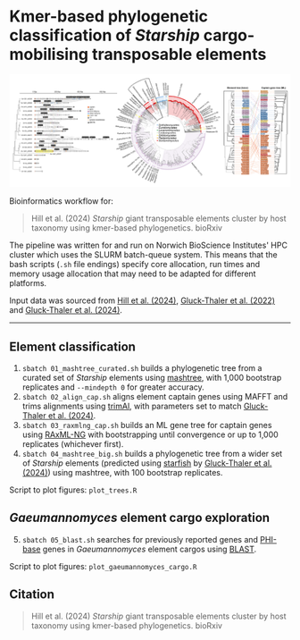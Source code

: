 # Kmer-based phylogenetic classification of *Starship* cargo-mobilising transposable elements

<picture>
  <img alt="Graphical abstract" src="graphical_abstract.png">
</picture>

Bioinformatics workflow for:
> Hill et al. (2024) *Starship* giant transposable elements cluster by host taxonomy using kmer-based phylogenetics. bioRxiv

The pipeline was written for and run on Norwich BioScience Institutes' HPC cluster which uses the SLURM batch-queue system. This means that the bash scripts (`.sh` file endings) specify core allocation, run times and memory usage allocation that may need to be adapted for different platforms.

Input data was sourced from [Hill et al. (2024)](), [Gluck-Thaler et al. (2022)](https://doi.org/10.1093/molbev/msac109) and [Gluck-Thaler et al. (2024)](https://doi.org/10.1093/nar/gkae327).

---

## Element classification

1. `sbatch 01_mashtree_curated.sh` builds a phylogenetic tree from a curated set of *Starship* elements using [mashtree](https://github.com/lskatz/mashtree), with 1,000 bootstrap replicates and `--mindepth 0` for greater accuracy.
2. `sbatch 02_align_cap.sh` aligns element captain genes using MAFFT and trims alignments using [trimAl](https://github.com/inab/trimal), with parameters set to match [Gluck-Thaler et al. (2024)](https://doi.org/10.1093/nar/gkae327).
3. `sbatch 03_raxmlng_cap.sh` builds an ML gene tree for captain genes using [RAxML-NG](https://github.com/amkozlov/raxml-ng) with bootstrapping until convergence or up to 1,000 replicates (whichever first).
4. `sbatch 04_mashtree_big.sh` builds a phylogenetic tree from a wider set of *Starship* elements (predicted using [starfish](https://github.com/egluckthaler/starfish) by [Gluck-Thaler et al. (2024)](https://doi.org/10.1093/nar/gkae327)) using mashtree, with 100 bootstrap replicates.

Script to plot figures: `plot_trees.R`

## *Gaeumannomyces* element cargo exploration

5. `sbatch 05_blast.sh` searches for previously reported genes and [PHI-base](http://www.phi-base.org/) genes in *Gaeumannomyces* element cargos using [BLAST](https://blast.ncbi.nlm.nih.gov/Blast.cgi).

Script to plot figures: `plot_gaeumannomyces_cargo.R`

## Citation

> Hill et al. (2024) *Starship* giant transposable elements cluster by host taxonomy using kmer-based phylogenetics. bioRxiv

